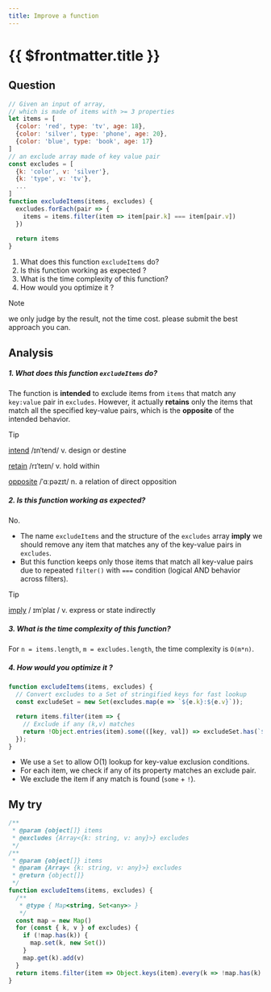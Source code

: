 ```yaml
---
title: Improve a function
---
```


# {{ $frontmatter.title }}

## Question

~~~js
// Given an input of array, 
// which is made of items with >= 3 properties
let items = [
  {color: 'red', type: 'tv', age: 18}, 
  {color: 'silver', type: 'phone', age: 20},
  {color: 'blue', type: 'book', age: 17}
] 
// an exclude array made of key value pair
const excludes = [ 
  {k: 'color', v: 'silver'}, 
  {k: 'type', v: 'tv'}, 
  ...
] 
function excludeItems(items, excludes) { 
  excludes.forEach(pair => { 
    items = items.filter(item => item[pair.k] === item[pair.v])
  })
 
  return items
}
~~~

1. What does this function `excludeItems` do?
2. Is this function working as expected ?
3. What is the time complexity of this function?
4. How would you optimize it ?

> [!NOTE]
> we only judge by the result, not the time cost. please submit the best approach you can.

## Analysis

##### 1. What does this function `excludeItems` do?

The function is **intended** to exclude items from `items` that match any `key:value` pair in `excludes`. However, it actually **retains** only the items that match all the specified key-value pairs, which is the **opposite** of the intended behavior.

> [!TIP]
> [intend](https://dict.youdao.com/result?word=intend&lang=en)  /ɪnˈtend/  v. design or destine
>
> [retain](https://dict.youdao.com/result?word=retain&lang=en)  /rɪˈteɪn/  v. hold within
>
> [opposite](https://dict.youdao.com/result?word=opposite&lang=en)  /ˈɑːpəzɪt/  n. a relation of direct opposition

##### 2. Is this function working as expected?

No.

- The name `excludeItems` and the structure of the `excludes` array **imply** we should remove any item that matches any of the key-value pairs in `excludes`.
- But this function keeps only those items that match all key-value pairs due to repeated `filter()` with `===` condition (logical AND behavior across filters).

> [!TIP]
> [imply](https://dict.youdao.com/result?word=imply&lang=en)  / ɪmˈplaɪ /  v. express or state indirectly

##### 3. What is the time complexity of this function?

For `n = items.length`, `m = excludes.length`, the time complexity is `O(m*n)`.

##### 4. How would you optimize it ?

~~~js
function excludeItems(items, excludes) {
  // Convert excludes to a Set of stringified keys for fast lookup
  const excludeSet = new Set(excludes.map(e => `${e.k}:${e.v}`));

  return items.filter(item => {
    // Exclude if any (k,v) matches
    return !Object.entries(item).some(([key, val]) => excludeSet.has(`${key}:${val}`));
  });
}
~~~

- We use a `Set` to allow O(1) lookup for key-value exclusion conditions.
- For each item, we check if any of its property matches an exclude pair.
- We exclude the item if any match is found (`some` + `!`).

## My try

~~~js
/**
 * @param {object[]} items
 * @excludes {Array<{k: string, v: any}>} excludes
 */
/**
 * @param {object[]} items
 * @param {Array< {k: string, v: any}>} excludes
 * @return {object[]}
 */
function excludeItems(items, excludes) {
  /**
   * @type { Map<string, Set<any>> }
   */
  const map = new Map()
  for (const { k, v } of excludes) {
    if (!map.has(k)) {
      map.set(k, new Set())
    }
    map.get(k).add(v)
  }
  return items.filter(item => Object.keys(item).every(k => !map.has(k) || !map.get(k).has(item[k])))
}
~~~

